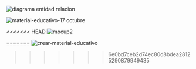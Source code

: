 ![diagrama entidad relacion](https://github.com/H0clar/Sistema-Quillay/assets/118459488/5e92b8db-263e-4fc8-9916-f0d6963eb2ab)


![material-educativo-17 octubre](https://github.com/H0clar/Sistema-Quillay/assets/118459488/9b906ee1-af8b-4f31-8f1c-b1f410bcf801)


<<<<<<< HEAD
![mocup2](https://github.com/H0clar/Sistema-Quillay/assets/118459488/ed9f673b-c664-45c8-b301-dff33e20b4e8)



=======
![crear-material-educativo](https://github.com/H0clar/Sistema-Quillay/assets/118459488/c54f3e4a-e955-49c7-a2ad-a24425c25302)
>>>>>>> 6e0bd7ceb2d74ec80d8bdea28125290879949435
